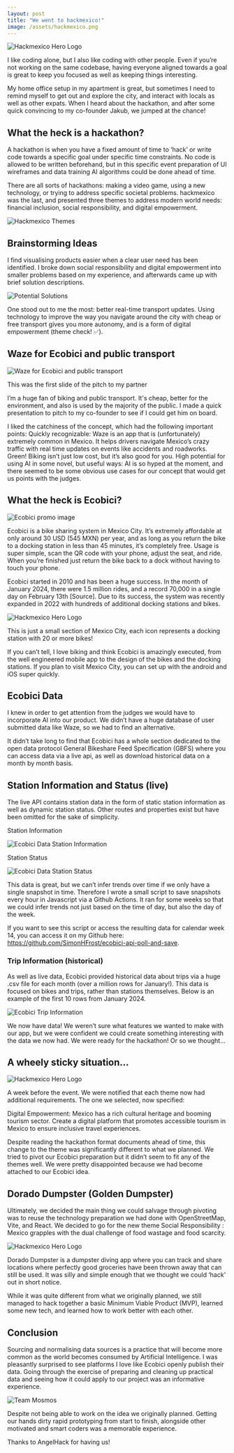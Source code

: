 ```yaml
---
layout: post
title: "We went to hackmexico!"
image: /assets/hackmexico.png
---
```

<img class="add-small-padding" alt='Hackmexico Hero Logo' src='/assets/hackmexico/hackmexico.png'/>

I like coding alone, but I also like coding with other people. Even if you’re not working on the same codebase, having everyone aligned towards a goal is great to keep you focused as well as keeping things interesting.

My home office setup in my apartment is great, but sometimes I need to remind myself to get out and explore the city, and interact with locals as well as other expats. When I heard about the hackathon, and after some quick convincing to my co-founder Jakub, we jumped at the chance!

## What the heck is a hackathon?

A hackathon is when you have a fixed amount of time to ‘hack’ or write code towards a specific goal under specific time constraints. No code is allowed to be written beforehand, but in this specific event preparation of UI wireframes and data training AI algorithms could be done ahead of time.

There are all sorts of hackathons: making a video game, using a new technology, or trying to address specific societal problems. hackmexico was the last, and presented three themes to address modern world needs: financial inclusion, social responsibility, and digital empowerment.

![Hackmexico Themes](/assets/hackmexico/themes.png)

## Brainstorming Ideas

I find visualising products easier when a clear user need has been identified. I broke down social responsibility and digital empowerment into smaller problems based on my experience, and afterwards came up with brief solution descriptions.

![Potential Solutions](/assets/hackmexico/solutions.jpg)

One stood out to me the most: better real-time transport updates. Using technology to improve the way you navigate around the city with cheap or free transport gives you more autonomy, and is a form of digital empowerment (theme check! ✅).

## Waze for Ecobici and public transport

![Waze for Ecobici and public transport](/assets/hackmexico/waze.png)

This was the first slide of the pitch to my partner

I’m a huge fan of biking and public transport. It's cheap, better for the environment, and also is used by the majority of the public. I made a quick presentation to pitch to my co-founder to see if I could get him on board.

I liked the catchiness of the concept, which had the following important points:
Quickly recognizable: Waze is an app that is (unfortunately) extremely common in Mexico. It helps drivers navigate Mexico’s crazy traffic with real time updates on events like accidents and roadworks.
Green! Biking isn’t just low cost, but it’s also good for you.
High potential for using AI in some novel, but useful ways: AI is so hyped at the moment, and there seemed to be some obvious use cases for our concept that would get us points with the judges.

## What the heck is Ecobici?

![Ecobici promo image](/assets/hackmexico/ecobici.jpg)

Ecobici is a bike sharing system in Mexico City. It’s extremely affordable at only around 30 USD (545 MXN) per year, and as long as you return the bike to a docking station in less than 45 minutes, it’s completely free. Usage is super simple, scan the QR code with your phone, adjust the seat, and ride. When you’re finished just return the bike back to a dock without having to touch your phone.

Ecobici started in 2010 and has been a huge success. In the month of January 2024, there were 1.5 million rides, and a record 70,000 in a single day on February 13th [Source]. Due to its success, the system was recently expanded in 2022 with hundreds of additional docking stations and bikes.

<img class="add-large-padding" alt='Hackmexico Hero Logo' src='/assets/hackmexico/map.png'/>

This is just a small section of Mexico City, each icon represents a docking station with 20 or more bikes!

If you can’t tell, I love biking and think Ecobici is amazingly executed, from the well engineered mobile app to the design of the bikes and the docking stations. If you plan to visit Mexico City, you can set up with the android and iOS super quickly.

## Ecobici Data

I knew in order to get attention from the judges we would have to incorporate AI into our product. We didn’t have a huge database of user submitted data like Waze, so we had to find an alternative.

It didn’t take long to find that Ecobici has a whole section dedicated to the open data protocol General Bikeshare Feed Specification (GBFS) where you can access data via a live api, as well as download historical data on a month by month basis.

## Station Information and Status (live)

The live API contains station data in the form of static station information as well as dynamic station status. Other routes and properties exist but have been omitted for the sake of simplicity.

Station Information

![Ecobici Data Station Information](/assets/hackmexico/station-information.png)

Station Status

![Ecobici Data Station Status](/assets/hackmexico/station-status.png)

This data is great, but we can’t infer trends over time if we only have a single snapshot in time. Therefore I wrote a small script to save snapshots every hour in Javascript via a Github Actions. It ran for some weeks so that we could infer trends not just based on the time of day, but also the day of the week.

If you want to see this script or access the resulting data for calendar week 14, you can access it on my Github here: https://github.com/SimonHFrost/ecobici-api-poll-and-save.

### Trip Information (historical)

As well as live data, Ecobici provided historical data about trips via a huge .csv file for each month (over a million rows for January!). This data is focused on bikes and trips, rather than stations themselves. Below is an example of the first 10 rows from January 2024.

![Ecobici Trip Information](/assets/hackmexico/trip-information.png)

We now have data! We weren’t sure what features we wanted to make with our app, but we were confident we could create something interesting with the data we now had. We were ready for the hackathon! Or so we thought…

## A wheely sticky situation…

<img class="add-large-padding" alt='Hackmexico Hero Logo' src='/assets/hackmexico/sticky.png'/>

A week before the event. We were notified that each theme now had additional requirements. The one we selected, now specified:

Digital Empowerment: Mexico has a rich cultural heritage and booming tourism sector. Create a digital platform that promotes accessible tourism in Mexico to ensure inclusive travel experiences.

Despite reading the hackathon format documents ahead of time, this change to the theme was significantly different to what we planned. We tried to pivot our Ecobici preparation but it didn’t seem to fit any of the themes well. We were pretty disappointed because we had become attached to our Ecobici idea.

## Dorado Dumpster (Golden Dumpster)

Ultimately, we decided the main thing we could salvage through pivoting was to reuse the technology preparation we had done with OpenStreetMap, Vite, and React. We decided to go for the new theme Social Responsibility : Mexico grapples with the dual challenge of food wastage and food scarcity.

<img class="add-large-padding" alt='Hackmexico Hero Logo' src='/assets/hackmexico/dorado-dumpster.png'/>

Dorado Dumpster is a dumpster diving app where you can track and share locations where perfectly good groceries have been thrown away that can still be used. It was silly and simple enough that we thought we could ‘hack’ out in short notice.

While it was quite different from what we originally planned, we still managed to hack together a basic Minimum Viable Product (MVP), learned some new tech, and learned how to work better with each other.

## Conclusion

Sourcing and normalising data sources is a practice that will become more common as the world becomes consumed by Artificial Intelligence. I was pleasantly surprised to see platforms I love like Ecobici openly publish their data. Going through the exercise of preparing and cleaning up practical data and seeing how it could apply to our project was an informative experience.

![Team Mosmos](/assets/hackmexico/team-mosmos.jpg)

Despite not being able to work on the idea we originally planned. Getting our hands dirty rapid prototyping from start to finish, alongside other motivated and smart coders was a memorable experience.

Thanks to AngelHack for having us!
